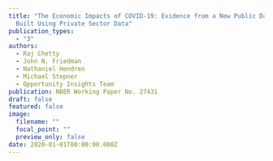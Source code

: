 ```yaml
---
title: "The Economic Impacts of COVID-19: Evidence from a New Public Database
  Built Using Private Sector Data"
publication_types:
  - "3"
authors:
  - Raj Chetty
  - John N. Friedman
  - Nathaniel Hendren
  - Michael Stepner
  - Opportunity Insights Team
publication: NBER Working Paper No. 27431
draft: false
featured: false
image:
  filename: ""
  focal_point: ""
  preview_only: false
date: 2020-01-01T00:00:00.000Z
---
```

